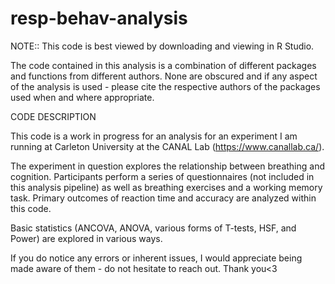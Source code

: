 # resp-behav-analysis
NOTE:: This code is best viewed by downloading and viewing in R Studio. 


The code contained in this analysis is a combination of different packages and functions from different authors. None are obscured and if any aspect of the analysis is used - please cite the respective authors of the packages used when and where appropriate.

CODE DESCRIPTION

This code is a work in progress for an analysis for an experiment I am running at Carleton University at the CANAL Lab (https://www.canallab.ca/).

The experiment in question explores the relationship between breathing and cognition. Participants perform a series of questionnaires (not included in this analysis pipeline) as well as breathing exercises and a working memory task. Primary outcomes of reaction time and accuracy are analyzed within this code.

Basic statistics (ANCOVA, ANOVA, various forms of T-tests, HSF, and Power) are explored in various ways. 

If you do notice any errors or inherent issues, I would appreciate being made aware of them - do not hesitate to reach out. Thank you<3


